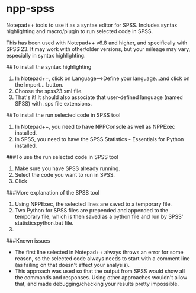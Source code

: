 # npp-spss
Notepad++ tools to use it as a syntax editor for SPSS. Includes syntax highlighting and macro/plugin to run selected code in SPSS.

This has been used with Notepad++ v6.8 and higher, and specifically with SPSS 23. It may work with other/older versions, but your mileage may vary, especially in syntax highlighting.


##To install the syntax highlighting
1. In Notepad++, click on Language-->Define your language...and click on the Import... button.
2. Choose the spss23.xml file. 
3. That's it! It should also associate that user-defined language (named SPSS) with .sps file extensions. 
 
##To install the run selected code in SPSS tool
1. In Notepad++, you need to have NPPConsole as well as NPPExec installed.
2. In SPSS, you need to have the SPSS Statistics - Essentials for Python installed.

###To use the run selected code in SPSS tool
1. Make sure you have SPSS already running.
2. Select the code you want to run in SPSS.
3. Click

###More explanation of the SPSS tool
1. Using NPPExec, the selected lines are saved to a temporary file.
2. Two Python for SPSS files are prepended and appended to the temporary file, which is then saved as a python file and run by SPSS' statisticspython.bat file.
3. 

###Known issues
* The first line selected in Notepad++ always throws an error for some reason, so the selected code always needs to start with a comment line (as failing on that doesn't affect your analysis).
* This approach was used so that the output from SPSS would show all the commands and responses. Using other approaches wouldn't allow that, and made debugging/checking your results pretty impossible.

